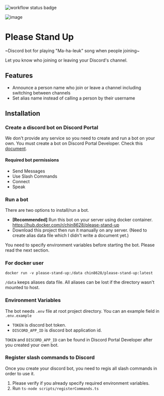 ![workflow status badge](https://github.com/chin8628/please-stand-up/actions/workflows/pipeline.yaml/badge.svg?branch=main)

![image](https://user-images.githubusercontent.com/2943187/207028355-a0254b12-4bb7-4011-ad83-bb346d80f127.png)

# Please Stand Up

~Discord bot for playing "Ma-ha-leuk" song when people joining~

Let you know who joining or leaving your Discord's channel.

## Features

- Announce a person name who join or leave a channel including switching between channels
- Set alias name instead of calling a person by their username

## Installation

### Create a discord bot on Discord Portal

We don't provide any service so you need to create and run a bot on your own. You must create a bot on Discord Portal Developer. Check this [document](https://discord.com/developers/docs/intro).

#### Required bot permissions

- Send Messages
- Use Slash Commands
- Connect
- Speak

### Run a bot

There are two options to install/run a bot.

- **[Recommended]** Run this bot on your server using docker container. https://hub.docker.com/r/chin8628/please-stand-up
- Download this project then run it manually on any server. (Need to create alias data file which I didn't write a document yet.)

You need to specify environment variables before starting the bot. Please read the next section.

### For docker user

`docker run -v please-stand-up:/data chin8628/please-stand-up:latest`

`/data` keeps aliases data file. All aliases can be lost if the directory wasn't mounted to host.

### Environment Variables

The bot needs `.env` file at root project directory. You can an example field in `.env.example`

- `TOKEN` is discord bot token.
- `DISCORD_APP_ID` is discord bot application id.

 `TOKEN` and `DISCORD_APP_ID` can be found in Discord Portal Developer after you created your own bot.

### Register slash commands to Discord

Once you create your discord bot, you need to regis all slash commands in order to use it.

1. Please verify if you already specify required environment variables.
2. Run `ts-node scripts/registerCommands.ts`

